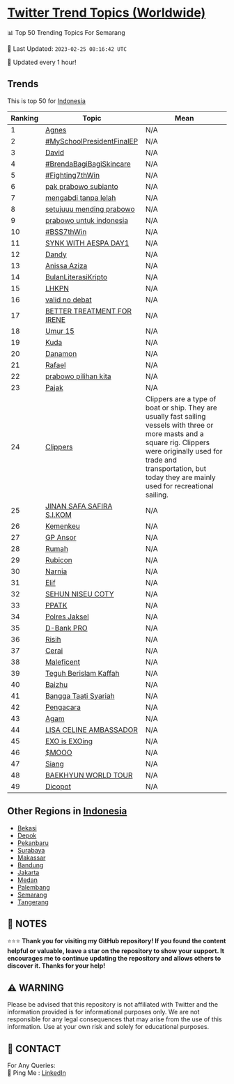 [Twitter Trend Topics (Worldwide)](https://github.com/ErcinDedeoglu/Twitter-Trend-Topics)
==========


📊 Top 50 Trending Topics For Semarang

📆 Last Updated: `2023-02-25 08:16:42 UTC`

🔧 Updated every 1 hour!


## Trends

This is top 50 for [Indonesia](</Indonesia>)

| Ranking | Topic | Mean |
| ------- | ------------ | ------------ |
| 1 | [Agnes](http://twitter.com/search?q=Agnes) | N/A |
| 2 | [#MySchoolPresidentFinalEP](http://twitter.com/search?q=%23MySchoolPresidentFinalEP) | N/A |
| 3 | [David](http://twitter.com/search?q=David) | N/A |
| 4 | [#BrendaBagiBagiSkincare](http://twitter.com/search?q=%23BrendaBagiBagiSkincare) | N/A |
| 5 | [#Fighting7thWin](http://twitter.com/search?q=%23Fighting7thWin) | N/A |
| 6 | [pak prabowo subianto](http://twitter.com/search?q=pak+prabowo+subianto) | N/A |
| 7 | [mengabdi tanpa lelah](http://twitter.com/search?q=mengabdi+tanpa+lelah) | N/A |
| 8 | [setujuuu mending prabowo](http://twitter.com/search?q=setujuuu+mending+prabowo) | N/A |
| 9 | [prabowo untuk indonesia](http://twitter.com/search?q=prabowo+untuk+indonesia) | N/A |
| 10 | [#BSS7thWin](http://twitter.com/search?q=%23BSS7thWin) | N/A |
| 11 | [SYNK WITH AESPA DAY1](http://twitter.com/search?q=SYNK+WITH+AESPA+DAY1) | N/A |
| 12 | [Dandy](http://twitter.com/search?q=Dandy) | N/A |
| 13 | [Anissa Aziza](http://twitter.com/search?q=Anissa+Aziza) | N/A |
| 14 | [BulanLiterasiKripto](http://twitter.com/search?q=BulanLiterasiKripto) | N/A |
| 15 | [LHKPN](http://twitter.com/search?q=LHKPN) | N/A |
| 16 | [valid no debat](http://twitter.com/search?q=valid+no+debat) | N/A |
| 17 | [BETTER TREATMENT FOR IRENE](http://twitter.com/search?q=BETTER+TREATMENT+FOR+IRENE) | N/A |
| 18 | [Umur 15](http://twitter.com/search?q=Umur+15) | N/A |
| 19 | [Kuda](http://twitter.com/search?q=Kuda) | N/A |
| 20 | [Danamon](http://twitter.com/search?q=Danamon) | N/A |
| 21 | [Rafael](http://twitter.com/search?q=Rafael) | N/A |
| 22 | [prabowo pilihan kita](http://twitter.com/search?q=prabowo+pilihan+kita) | N/A |
| 23 | [Pajak](http://twitter.com/search?q=Pajak) | N/A |
| 24 | [Clippers](http://twitter.com/search?q=Clippers) | Clippers are a type of boat or ship. They are usually fast sailing vessels with three or more masts and a square rig. Clippers were originally used for trade and transportation, but today they are mainly used for recreational sailing. |
| 25 | [JINAN SAFA SAFIRA S.I.KOM](http://twitter.com/search?q=JINAN+SAFA+SAFIRA+S.I.KOM) | N/A |
| 26 | [Kemenkeu](http://twitter.com/search?q=Kemenkeu) | N/A |
| 27 | [GP Ansor](http://twitter.com/search?q=GP+Ansor) | N/A |
| 28 | [Rumah](http://twitter.com/search?q=Rumah) | N/A |
| 29 | [Rubicon](http://twitter.com/search?q=Rubicon) | N/A |
| 30 | [Narnia](http://twitter.com/search?q=Narnia) | N/A |
| 31 | [Elif](http://twitter.com/search?q=Elif) | N/A |
| 32 | [SEHUN NISEU COTY](http://twitter.com/search?q=SEHUN+NISEU+COTY) | N/A |
| 33 | [PPATK](http://twitter.com/search?q=PPATK) | N/A |
| 34 | [Polres Jaksel](http://twitter.com/search?q=Polres+Jaksel) | N/A |
| 35 | [D-Bank PRO](http://twitter.com/search?q=D-Bank+PRO) | N/A |
| 36 | [Risih](http://twitter.com/search?q=Risih) | N/A |
| 37 | [Cerai](http://twitter.com/search?q=Cerai) | N/A |
| 38 | [Maleficent](http://twitter.com/search?q=Maleficent) | N/A |
| 39 | [Teguh Berislam Kaffah](http://twitter.com/search?q=Teguh+Berislam+Kaffah) | N/A |
| 40 | [Baizhu](http://twitter.com/search?q=Baizhu) | N/A |
| 41 | [Bangga Taati Syariah](http://twitter.com/search?q=Bangga+Taati+Syariah) | N/A |
| 42 | [Pengacara](http://twitter.com/search?q=Pengacara) | N/A |
| 43 | [Agam](http://twitter.com/search?q=Agam) | N/A |
| 44 | [LISA CELINE AMBASSADOR](http://twitter.com/search?q=LISA+CELINE+AMBASSADOR) | N/A |
| 45 | [EXO is EXOing](http://twitter.com/search?q=EXO+is+EXOing) | N/A |
| 46 | [$MOOO](http://twitter.com/search?q=%24MOOO) | N/A |
| 47 | [Siang](http://twitter.com/search?q=Siang) | N/A |
| 48 | [BAEKHYUN WORLD TOUR](http://twitter.com/search?q=BAEKHYUN+WORLD+TOUR) | N/A |
| 49 | [Dicopot](http://twitter.com/search?q=Dicopot) | N/A |



## Other Regions in [Indonesia](</Indonesia>)

* [Bekasi](</Indonesia/Bekasi.md>)
* [Depok](</Indonesia/Depok.md>)
* [Pekanbaru](</Indonesia/Pekanbaru.md>)
* [Surabaya](</Indonesia/Surabaya.md>)
* [Makassar](</Indonesia/Makassar.md>)
* [Bandung](</Indonesia/Bandung.md>)
* [Jakarta](</Indonesia/Jakarta.md>)
* [Medan](</Indonesia/Medan.md>)
* [Palembang](</Indonesia/Palembang.md>)
* [Semarang](</Indonesia/Semarang.md>)
* [Tangerang](</Indonesia/Tangerang.md>)



## 📝 NOTES

⭐⭐⭐ **Thank you for visiting my GitHub repository! If you found the content helpful or valuable, leave a star on the repository to show your support. It encourages me to continue updating the repository and allows others to discover it. Thanks for your help!**


## ⚠️ WARNING

Please be advised that this repository is not affiliated with Twitter and the information provided is for informational purposes only. We are not responsible for any legal consequences that may arise from the use of this information. Use at your own risk and solely for educational purposes.


## 📨 CONTACT

 For Any Queries:  
            🏓 Ping Me : [LinkedIn](https://www.linkedin.com/in/ercindedeoglu/)
